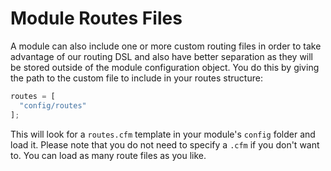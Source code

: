# Module Routes Files

A module can also include one or more custom routing files in order to take advantage of our routing DSL and also have better separation as they will be stored outside of the module configuration object. You do this by giving the path to the custom file to include in your routes structure:

```javascript
routes = [
  "config/routes"
];
```

This will look for a `routes.cfm` template in your module's `config` folder and load it. Please note that you do not need to specify a `.cfm` if you don't want to. You can load as many route files as you like.

